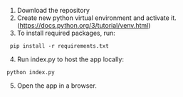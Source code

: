 1. Download the repository
2. Create new python virtual environment and activate it. (https://docs.python.org/3/tutorial/venv.html)
3. To install required packages, run:

` pip install -r requirements.txt`  <!-- or `python -m pip install -r requirements.txt` -->

4. Run index.py to host the app locally:

`python index.py`

5. Open the app in a browser.
